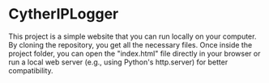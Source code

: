 # CytherIPLogger
This project is a simple website that you can run locally on your computer. By cloning the repository, you get all the necessary files. Once inside the project folder, you can open the "index.html" file directly in your browser or run a local web server (e.g., using Python's http.server) for better compatibility.

